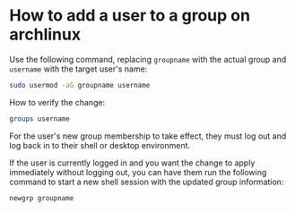 # How to add a user to a group on archlinux

Use the following command, replacing `groupname` with the actual group and `username` with the target user's name:

```sh
sudo usermod -aG groupname username
```

How to verify the change:

```sh
groups username
```

For the user's new group membership to take effect, they must log out and log back in to their shell or desktop environment.

If the user is currently logged in and you want the change to apply immediately without logging out, you can have them run the following command to start a new shell session with the updated group information:

```sh
newgrp groupname
```
